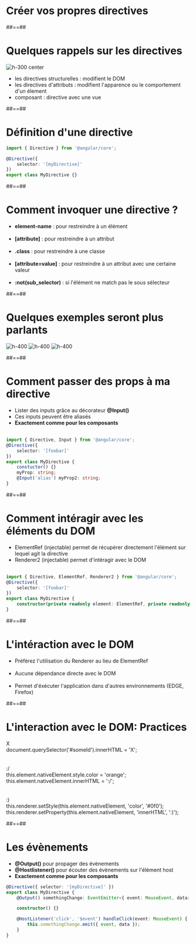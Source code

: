 <!-- .slide: class="transition-bg-grey-1 underline" -->

# Créer vos propres directives

##==##

<!-- .slide: class="sfeir-basic-slide" -->

# Quelques rappels sur les directives

![h-300 center](assets/images/school/directive/directive_schema.png) <br>

-   les directives structurelles : modifient le DOM<br>
-   les directives d'attributs : modifient l'apparence ou le comportement d'un élement<br>
-   composant : directive avec une vue<br>

##==##

<!-- .slide: class="with-code inconsolata" -->
# Définition d'une directive

```typescript
import { Directive } from '@angular/core';

@Directive({ 
    selector: '[myDirective]'
})
export class MyDirective {}
```

<!-- .element: class="big-code" -->

##==##

<!-- .slide -->

# Comment invoquer une directive ?

-   <b>element-name</b> : pour restreindre à un élément<br><br>
-   <b>[attribute]</b> : pour restreindre à un attribut<br><br>
-   <b>.class</b> : pour restreindre à une classe<br><br>
-   <b>[attribute=value]</b> : pour restreindre à un attribut avec une certaine valeur<br><br>
-   <b>:not(sub_selector)</b> : si l'élément ne match pas le sous sélecteur

##==##

<!-- .slide -->

# Quelques exemples seront plus parlants

![h-400](assets/images/school/directive/attribut_directive.png)
![h-400](assets/images/school/directive/element_attibute_directive.png)
![h-400](assets/images/school/directive/css_direcitive.png)

##==##

<!-- .slide: class="with-code inconsolata" -->

# Comment passer des props à ma directive

-   Lister des inputs grâce au décorateur <b>@Input()</b>
-   Ces inputs peuvent être aliasés
-   <b>Exactement comme pour les composants</b> <br><br>

```typescript
import { Directive, Input } from '@angular/core';
@Directive({
    selector: '[foobar]'
})
export class MyDirective {
    constuctor() {}
    myProp: string;
    @Input('alias') myProp2: string;
}
```

<!-- .element: class="big-code" -->

##==##

<!-- .slide: class="with-code inconsolata" -->

# Comment intéragir avec les éléments du DOM

-   ElementRef (injectable) permet de récupérer directement l'élément sur lequel agit la directive
-   Renderer2 (injectable) permet d'intéragir avec le DOM<br><br>

```typescript
import { Directive, ElementRef, Renderer2 } from '@angular/core';
@Directive({
    selector: '[foobar]'
})
export class MyDirective {
    constructor(private readonly element: ElementRef, private readonly renderer: Renderer2) {}
}
```

<!-- .element: class="big-code" -->

##==##

<!-- .slide -->

# L'intéraction avec le DOM

-   Préférez l'utilisation du Renderer au lieu de ElementRef<br><br>
-   Aucune dépendance directe avec le DOM<br><br>
-   Permet d'éxécuter l'application dans d'autres environnements (EDGE, Firefox)

##==##

<!-- .slide: class="sfeir-basic-slide" -->

# L'interaction avec le DOM: Practices

<div class="container-practice border-red">
    <div class="icon-satisfaction">X</div>
    <div class="code">document.querySelector('#someId').innerHTML = 'X';</div>
</div>
<br><br>
<div class="container-practice border-orange">
    <div class="icon-satisfaction">:/</div>
    <div class="code">this.element.nativeElement.style.color = 'orange';<br>this.element.nativeElement.innerHTML = ':/';</div>
</div>
<br><br>
<div class="container-practice border-green">
    <div class="icon-satisfaction">:)</div>
    <div class="code">this.renderer.setStyle(this.element.nativeElement, 'color', '#0f0');<br>this.renderer.setProperty(this.element.nativeElement, 'innerHTML', ':)');</div>
</div>

##==##

<!-- .slide: class="with-code inconsolata" -->

# Les évènements

-   <b>@Output()</b> pour propager des évènements
-   <b>@Hostlistener()</b> pour écouter des évènements sur l'élément host
-   <b>Exactement comme pour les composants</b>

```typescript
@Directive({ selector: '[myDirective]' })
export class MyDirective {
    @Output() somethingChange: EventEmitter<{ event: MouseEvent, data: any }> = new EventEmitter();

    constructor() {}

    @HostListener('click', '$event') handleClick(event: MouseEvent) {
        this.somethingChange.emit({ event, data });
    }
}
```

<!-- .element: class="medium-code" -->
